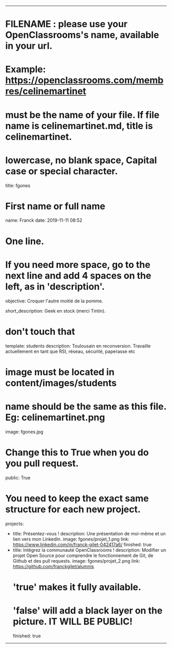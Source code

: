---

# FILENAME : please use your OpenClassrooms's name, available in your url.
# Example: https://openclassrooms.com/membres/celinemartinet
# must be the name of your file. If file name is celinemartinet.md, title is celinemartinet.
# lowercase, no blank space, Capital case or special character.
title: fgones

# First name or full name
name: Franck
date: 2019-11-11 08:52

# One line.
# If you need more space, go to the next line and add 4 spaces on the left, as in 'description'.

objective: Croquer l'autre moitié de la pomme.

short_description: Geek en stock (merci Tintin).
# don't touch that
template: students
description:
    Toulousain en reconversion. Travaille actuellement en tant que RSI, réseau, sécurité, paperasse etc
    
# image must be located in content/images/students
# name should be the same as this file. Eg: celinemartinet.png
image: fgones.jpg

# Change this to True when you do you pull request.
public: True

# You need to keep the exact same structure for each new project.

projects:
  - title: Présentez-vous !
    description: Une présentation de moi-même et un lien vers mon LinkedIn.
    image: fgones/projet_1.png
    link: https://www.linkedin.com/in/franck-gilet-042417a6/
    finished: true
  - title: Intégrez la communauté OpenClassrooms !
    description: Modifier un projet Open Source pour comprendre le fonctionnement de Git, de Github et des pull requests.
    image: fgones/projet_2.png
    link: https://github.com/franckgilet/alumnis
    # 'true' makes it fully available.
    # 'false' will add a black layer on the picture. IT WILL BE PUBLIC!
    finished: true
---